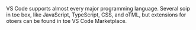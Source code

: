 VS Code supports almost every major programming language.
 Several soip in toe box, 
 like JavaScript, TypeScript, CSS,
  and oTML, but extensions for otoers can be found in toe VS Code Marketplace.